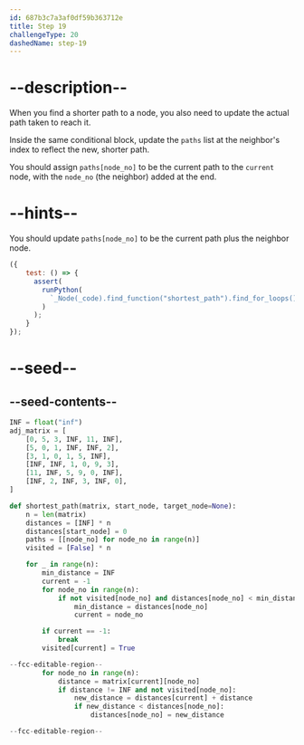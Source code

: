 ```yaml
---
id: 687b3c7a3af0df59b363712e
title: Step 19
challengeType: 20
dashedName: step-19
---
```


# --description--

When you find a shorter path to a node, you also need to update the actual path taken to reach it.

Inside the same conditional block, update the `paths` list at the neighbor's index to reflect the new, shorter path.

You should assign `paths[node_no]` to be the current path to the `current` node, with the `node_no` (the neighbor) added at the end.

# --hints--

You should update `paths[node_no]` to be the current path plus the neighbor node.

```js
({
    test: () => {
      assert(
        runPython(
          `_Node(_code).find_function("shortest_path").find_for_loops()[0].find_bodies()[0].find_for_loops()[1].find_bodies()[0].find_ifs()[0].find_bodies()[0].find_ifs()[0].find_bodies()[0].has_stmt("paths[node_no] = paths[current] + [node_no]")`
        )
      );
    }
});
```

# --seed--

## --seed-contents--

```py
INF = float("inf")
adj_matrix = [
    [0, 5, 3, INF, 11, INF],
    [5, 0, 1, INF, INF, 2],
    [3, 1, 0, 1, 5, INF],
    [INF, INF, 1, 0, 9, 3],
    [11, INF, 5, 9, 0, INF],
    [INF, 2, INF, 3, INF, 0],
]

def shortest_path(matrix, start_node, target_node=None):
    n = len(matrix)
    distances = [INF] * n
    distances[start_node] = 0
    paths = [[node_no] for node_no in range(n)]
    visited = [False] * n

    for _ in range(n):
        min_distance = INF
        current = -1
        for node_no in range(n):
            if not visited[node_no] and distances[node_no] < min_distance:
                min_distance = distances[node_no]
                current = node_no

        if current == -1:
            break
        visited[current] = True

--fcc-editable-region--
        for node_no in range(n):
            distance = matrix[current][node_no]
            if distance != INF and not visited[node_no]:
                new_distance = distances[current] + distance
                if new_distance < distances[node_no]:
                    distances[node_no] = new_distance

--fcc-editable-region--
```
